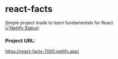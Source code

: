 # react-facts
Simple project made to learn fundamentals for React\
[![Netlify Status](https://api.netlify.com/api/v1/badges/ac60d667-e707-4b03-aa4a-3aa8e9174140/deploy-status)](https://app.netlify.com/sites/react-facts-7000/deploys)\

### Project URL:
https://react-facts-7000.netlify.app/